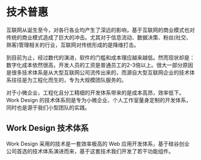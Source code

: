 # 技术普惠

互联网从诞生至今，对各行各业均产生了深远的影响，基于互联网的商业模式也对传统的商业模式造成了巨大的冲击。尤其对于信息流动、数据决策、粉丝(社交、熟客)管理相关的行业，互联网对传统形成的是降维打击。

到目前为止，经过数代的演进，软件的门槛和成本理应越来越低。然而现状却是：数字化成本依然很高，开发人员的工资是普通员工的2-3倍以上。很大一部分原因是很多技术体系是从大型互联网公司流传出来的，而源自大型互联网企业的技术体系往往是为工程化而生的，专为大规模团队服务的。

对于小微企业，工程化且分工精细的开发体系带来的是成本高昂，效率低下。Work Design 的技术体系则是专为小微企业、个人工作室量身定制的开发体系，同时也是源于我们小型团队的实践。



## Work Design 技术体系

Work Design 采用的技术是一套效率极高的 Web 应用开发体系，基于硅谷创业公司首选的技术体系演进而来，基于这套技术我们开发了若干功能组件。
